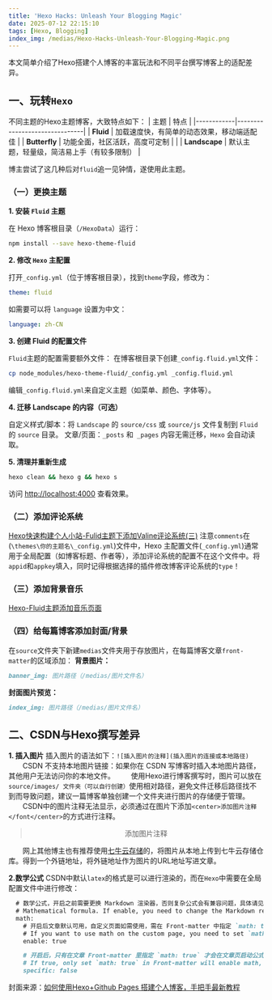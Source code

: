 ```yaml
---
title: 'Hexo Hacks: Unleash Your Blogging Magic'
date: 2025-07-12 22:15:10
tags: [Hexo, Blogging]
index_img: /medias/Hexo-Hacks-Unleash-Your-Blogging-Magic.png
---
```


本文简单介绍了Hexo搭建个人博客的丰富玩法和不同平台撰写博客上的适配差异。

 <!-- more -->

## 一、玩转`Hexo`
不同主题的Hexo主题博客，大致特点如下：
| 主题       | 特点                          | 
|------------|-------------------------------|
| **Fluid**  | 加载速度快，有简单的动态效果，移动端适配佳          | 
| **Butterfly** | 功能全面，社区活跃，高度可定制 |  |
| **Landscape** | 默认主题，轻量级，简洁易上手（有较多限制）              | 

博主尝试了这几种后对`fluid`追一见钟情，遂使用此主题。
### （一）更换主题
**1. 安装 `Fluid` 主题**

在 Hexo 博客根目录（`/HexoData`）运行：
```bash
npm install --save hexo-theme-fluid
```
**2. 修改 `Hexo` 主配置**

打开`_config.yml`（位于博客根目录），找到`theme`字段，修改为：

```yaml
theme: fluid
```
如需要可以将 `language` 设置为中文：

```yaml
language: zh-CN
```
**3. 创建 Fluid 的配置文件**

`Fluid`主题的配置需要额外文件：
在博客根目录下创建` _config.fluid.yml `文件：

```bash
cp node_modules/hexo-theme-fluid/_config.yml _config.fluid.yml
```
编辑` _config.fluid.yml `来自定义主题（如菜单、颜色、字体等）。

**4. 迁移 Landscape 的内容（可选）**

自定义样式/脚本：将 `Landscape` 的 `source/css` 或 `source/js` 文件复制到 `Fluid` 的 `source` 目录。
文章/页面：`_posts` 和` _pages` 内容无需迁移，`Hexo` 会自动读取。

**5. 清理并重新生成**
```bash
hexo clean && hexo g && hexo s
```
访问 <http://localhost:4000> 查看效果。
### （二）添加评论系统
[Hexo快速构建个人小站-Fulid主题下添加Valine评论系统(三)](https://blog.csdn.net/Neter_Leon/article/details/107064603?ops_request_misc=&request_id=&biz_id=102&utm_term=hexo%E7%9A%84fulid%E4%B8%8D%E5%90%8C%E7%8E%A9%E6%B3%95&utm_medium=distribute.pc_search_result.none-task-blog-2~all~sobaiduweb~default-0-107064603.142^v102^pc_search_result_base2&spm=1018.2226.3001.4187)
注意`comments`在(`\themes\你的主题名\_config.yml`)文件中，Hexo 主配置文件(`_config.yml`)通常用于全局配置（如博客标题、作者等），添加评论系统的配置不在这个文件中。将`appid`和`appkey`填入，同时记得根据选择的插件修改博客评论系统的`type`！
### （三）添加背景音乐
[Hexo-Fluid主题添加音乐页面](https://blog.csdn.net/weixin_43471926/article/details/109798928?ops_request_misc=%257B%2522request%255Fid%2522%253A%25224db07d60e8ad014b04fcc3b6dc2a5cdf%2522%252C%2522scm%2522%253A%252220140713.130102334.pc%255Fall.%2522%257D&request_id=4db07d60e8ad014b04fcc3b6dc2a5cdf&biz_id=0&utm_medium=distribute.pc_search_result.none-task-blog-2~all~first_rank_ecpm_v1~rank_v31_ecpm-1-109798928-null-null.142^v102^pc_search_result_base2&utm_term=hexo%20fluid%E5%8D%9A%E5%AE%A2%E8%87%AA%E5%8A%A8%E6%92%AD%E6%94%BE%E9%9F%B3%E4%B9%90&spm=1018.2226.3001.4187)
### （四）给每篇博客添加封面/背景
在`source`文件夹下新建`medias`文件夹用于存放图片，在每篇博客文章` front-matter `的区域添加：
**背景图片：**
```markdown
banner_img: 图片路径（/medias/图片文件名）
```
**封面图片预览：**
```markdown
index_img: 图片路径（/medias/图片文件名）
```



## 二、CSDN与Hexo撰写差异

**1. 插入图片**
插入图片的语法如下：`![插入图片的注释](插入图片的连接或本地路径)`
&emsp;&emsp;CSDN 不支持本地图片链接：如果你在 CSDN 写博客时插入本地图片路径，其他用户无法访问你的本地文件。
&emsp;&emsp;使用Hexo进行博客撰写时，图片可以放在`source/images/ 文件夹（可以自行创建）`使用相对路径，避免文件迁移后路径找不到而导致问题，建议一篇博客单独创建一个文件夹进行图片的存储便于管理。
&emsp;&emsp;CSDN中的图片注释无法显示，必须通过在图片下添加`<center>添加图片注释</font</center>`的方式进行注释。
><center>添加图片注释</font</center>

&emsp;&emsp;网上其他博主也有推荐使用[七牛云存储](https://portal.qiniu.com/signin?redirect=%2Fhome)的，将图片从本地上传到七牛云存储仓库。得到一个外链地址，将外链地址作为图片的URL地址写进文章。

**2.数学公式**
CSDN中默认`latex`的格式是可以进行渲染的，而在`Hexo`中需要在全局配置文件中进行修改：
```markdown
  # 数学公式，开启之前需要更换 Markdown 渲染器，否则复杂公式会有兼容问题，具体请见：https://hexo.fluid-dev.com/docs/guide/##latex-数学公式
  # Mathematical formula. If enable, you need to change the Markdown renderer, see: https://hexo.fluid-dev.com/docs/en/guide/#math
  math:
    # 开启后文章默认可用，自定义页面如需使用，需在 Front-matter 中指定 `math: true`
    # If you want to use math on the custom page, you need to set `math: true` in Front-matter
    enable: true

    # 开启后，只有在文章 Front-matter 里指定 `math: true` 才会在文章页启动公式转换，以便在页面不包含公式时提高加载速度
    # If true, only set `math: true` in Front-matter will enable math, to load faster when the page does not contain math
    specific: false
```

封面来源：[如何使用Hexo+Github Pages 搭建个人博客，手把手最新教程](https://www.youtube.com/watch?v=XiMVwkxu3hU)


